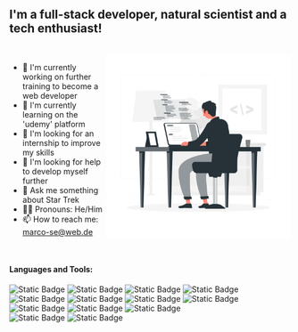 
## I'm a full-stack developer, natural scientist and a tech enthusiast! 

<br>

<img src="https://github.com/MaSem87/MaSem87/blob/master/Programming-rafiki.png" width="330px" height="330px" align="right"/>

- 🔭 I'm currently working on further training to become a web developer
- 🌱 I'm currently learning on the 'udemy' platform
- 👯 I'm looking for an internship to improve my skills
- 🤔 I'm looking for help to develop myself further
- 💬 Ask me something about Star Trek
- 👨🏻 Pronouns: He/Him
- 📫 How to reach me: marco-se@web.de

<br>


#### Languages and Tools:

![Static Badge](https://img.shields.io/badge/Python-black?style=flat&logo=python&labelColor=%23263238&color=%2392989b)
![Static Badge](https://img.shields.io/badge/JavaScript-black?style=flat&logo=javascript&labelColor=%23263238&color=%2392989b)
![Static Badge](https://img.shields.io/badge/HTML-black?style=flat&logo=html5&labelColor=%23263238&color=%2392989b)
![Static Badge](https://img.shields.io/badge/CSS-black?style=flat&logo=css3&labelColor=%23263238&color=%2392989b)
![Static Badge](https://img.shields.io/badge/Django-black?style=flat&logo=django&labelColor=%23263238&color=%2392989b)
![Static Badge](https://img.shields.io/badge/PHP-black?style=flat&logo=Php&labelColor=%23263238&color=%2392989b)
![Static Badge](https://img.shields.io/badge/Wordpress-black?style=flat&logo=wordpress&labelColor=%23263238&color=%2392989b)
![Static Badge](https://img.shields.io/badge/Bootstrap-black?style=flat&logo=bootstrap&labelColor=%23263238&color=%2392989b)
![Static Badge](https://img.shields.io/badge/jQuery-black?style=flat&logo=jquery&labelColor=%23263238&color=%2392989b)
![Static Badge](https://img.shields.io/badge/MySQL-black?style=flat&logo=mysql&labelColor=%23263238&color=%2392989b)
![Static Badge](https://img.shields.io/badge/PostGreSQL-black?style=flat&logo=PostGreSQL&labelColor=%23263238&color=%2392989b)
<br>
![Static Badge](https://img.shields.io/badge/Git-black?style=flat&logo=git&labelColor=%23263238&color=%2392989b)
![Static Badge](https://img.shields.io/badge/GitHub-black?style=flat&logo=github&labelColor=%23263238&color=%2392989b)





